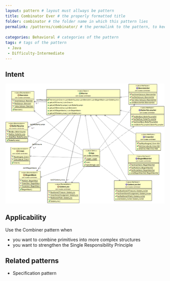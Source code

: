 ```yaml
--- 
layout: pattern # layout must allways be pattern
title: Combinator Ever # the properly formatted title
folder: combinator # the folder name in which this pattern lies
permalink: /patterns/combinator/ # the permalink to the pattern, to keep this uniform please stick to /patterns/FOLDER/

categories: Behavioral # categories of the pattern
tags: # tags of the pattern
 - Java
 - Difficulty-Intermediate
---
```



## Intent

![alt text](./etc/combinator.png)


## Applicability
Use the Combiner pattern when

* you want to combine primitives into more complex structures
* you want to strengthen the Single Responsibility Principle


## Related patterns
* Specification pattern

